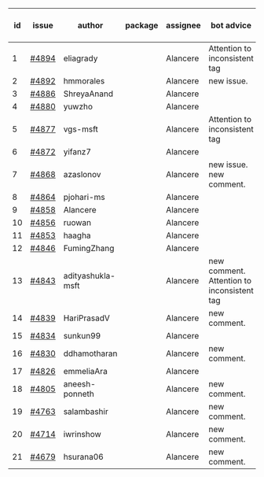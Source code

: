 | id | issue | author | package | assignee | bot advice | created date of issue | target release date | date from target |
| ------ | ------ | ------ | ------ | ------ | ------ | ------ | ------ | :-----: |
| 1 | [#4894](https://github.com/Azure/sdk-release-request/issues/4894) | eliagrady |  | Alancere | Attention to inconsistent tag | 01-18 | 02-23 |  |
| 2 | [#4892](https://github.com/Azure/sdk-release-request/issues/4892) | hmmorales |  | Alancere | new issue. | 01-16 | 02-23 |  |
| 3 | [#4886](https://github.com/Azure/sdk-release-request/issues/4886) | ShreyaAnand |  | Alancere |  | 01-15 | 02-23 |  |
| 4 | [#4880](https://github.com/Azure/sdk-release-request/issues/4880) | yuwzho |  | Alancere |  | 01-10 | 01-26 |  |
| 5 | [#4877](https://github.com/Azure/sdk-release-request/issues/4877) | vgs-msft |  | Alancere | Attention to inconsistent tag | 01-09 | 01-26 |  |
| 6 | [#4872](https://github.com/Azure/sdk-release-request/issues/4872) | yifanz7 |  | Alancere |  | 01-09 | 01-26 |  |
| 7 | [#4868](https://github.com/Azure/sdk-release-request/issues/4868) | azaslonov |  | Alancere | new issue. new comment. | 01-08 | 01-26 |  |
| 8 | [#4864](https://github.com/Azure/sdk-release-request/issues/4864) | pjohari-ms |  | Alancere |  | 01-06 | 01-26 |  |
| 9 | [#4858](https://github.com/Azure/sdk-release-request/issues/4858) | Alancere |  | Alancere |  | 12-27 | 01-26 |  |
| 10 | [#4856](https://github.com/Azure/sdk-release-request/issues/4856) | ruowan |  | Alancere |  | 12-27 | 01-26 |  |
| 11 | [#4853](https://github.com/Azure/sdk-release-request/issues/4853) | haagha |  | Alancere |  | 12-26 | 01-26 |  |
| 12 | [#4846](https://github.com/Azure/sdk-release-request/issues/4846) | FumingZhang |  | Alancere |  | 12-21 | 01-26 |  |
| 13 | [#4843](https://github.com/Azure/sdk-release-request/issues/4843) | adityashukla-msft |  | Alancere | new comment. Attention to inconsistent tag | 12-20 | 01-26 |  |
| 14 | [#4839](https://github.com/Azure/sdk-release-request/issues/4839) | HariPrasadV |  | Alancere | new comment. | 12-18 | 01-26 |  |
| 15 | [#4834](https://github.com/Azure/sdk-release-request/issues/4834) | sunkun99 |  | Alancere |  | 12-15 | 01-26 |  |
| 16 | [#4830](https://github.com/Azure/sdk-release-request/issues/4830) | ddhamotharan |  | Alancere | new comment. | 12-12 | 01-26 |  |
| 17 | [#4826](https://github.com/Azure/sdk-release-request/issues/4826) | emmeliaAra |  | Alancere |  | 12-11 | 01-26 |  |
| 18 | [#4805](https://github.com/Azure/sdk-release-request/issues/4805) | aneesh-ponneth |  | Alancere | new comment. | 11-29 | 02-23 |  |
| 19 | [#4763](https://github.com/Azure/sdk-release-request/issues/4763) | salambashir |  | Alancere | new comment. | 11-13 | 01-26 |  |
| 20 | [#4714](https://github.com/Azure/sdk-release-request/issues/4714) | iwrinshow |  | Alancere | new comment. | 11-06 | 01-26 |  |
| 21 | [#4679](https://github.com/Azure/sdk-release-request/issues/4679) | hsurana06 |  | Alancere | new comment. | 10-23 | 01-26 |  |
